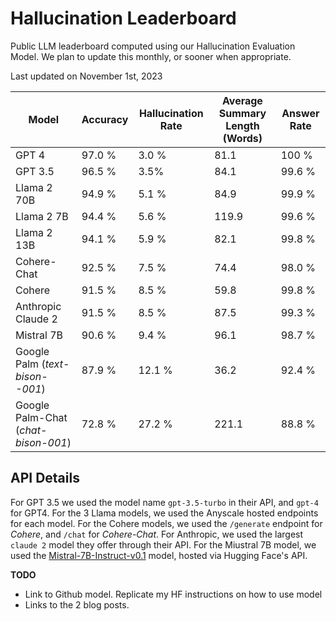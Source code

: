 # Hallucination Leaderboard

Public LLM leaderboard computed using our Hallucination Evaluation Model. We plan to update this monthly, or sooner when appropriate.

Last updated on November 1st, 2023

|Model|Accuracy|Hallucination Rate|Average Summary Length (Words)|Answer Rate|
|----|----|----|----|----|
|GPT 4|97.0 %|3.0 %|81.1|100 %|
|GPT 3.5|96.5 %|3.5%|84.1|99.6 %|
|Llama 2 70B|94.9 %|5.1 %|84.9|99.9 %|
|Llama 2 7B|94.4 %|5.6 %|119.9|99.6 %|
|Llama 2 13B|94.1 %|5.9 %|82.1|99.8 %|
|Cohere-Chat|92.5 %|7.5 %|74.4|98.0 %|
|Cohere|91.5 %|8.5 %|59.8|99.8 %|
|Anthropic Claude 2|91.5 %|8.5 %|87.5|99.3 %|
|Mistral 7B|90.6 %|9.4 %|96.1|98.7 %|
|Google Palm (*text-bison--001*)|87.9 %|12.1 %|36.2|92.4 %|
|Google Palm-Chat (*chat-bison-001*)|72.8 %|27.2 %|221.1|88.8 %|

## API Details
For GPT 3.5 we used the model name ```gpt-3.5-turbo``` in their API, and ```gpt-4``` for GPT4. For the 3 Llama models, we used the Anyscale hosted endpoints for each model. For the Cohere models, we used the ```/generate``` endpoint for *Cohere*, and ```/chat``` for *Cohere-Chat*. For Anthropic, we used the largest ```claude 2``` model they offer through their API. For the Miustral 7B model, we used the  [Mistral-7B-Instruct-v0.1](https://huggingface.co/mistralai/Mistral-7B-Instruct-v0.1) model, hosted via Hugging Face's API.

**TODO**
* Link to Github model. Replicate my HF instructions on how to use model
* Links to the 2 blog posts.

